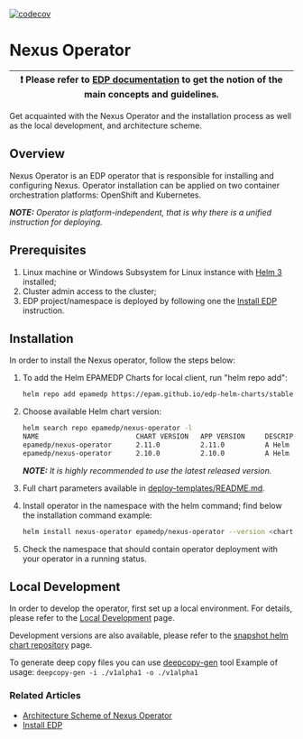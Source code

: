 [![codecov](https://codecov.io/gh/epam/edp-nexus-operator/branch/master/graph/badge.svg?token=JB9ZT0PCDJ)](https://codecov.io/gh/epam/edp-nexus-operator)

# Nexus Operator

| :heavy_exclamation_mark: Please refer to [EDP documentation](https://epam.github.io/edp-install/) to get the notion of the main concepts and guidelines. |
| --- |

Get acquainted with the Nexus Operator and the installation process as well as the local development, and architecture scheme.

## Overview

Nexus Operator is an EDP operator that is responsible for installing and configuring Nexus. Operator installation can be applied on two container orchestration platforms: OpenShift and Kubernetes.

_**NOTE:** Operator is platform-independent, that is why there is a unified instruction for deploying._

## Prerequisites

1. Linux machine or Windows Subsystem for Linux instance with [Helm 3](https://helm.sh/docs/intro/install/) installed;
2. Cluster admin access to the cluster;
3. EDP project/namespace is deployed by following one the [Install EDP](https://epam.github.io/edp-install/operator-guide/install-edp/) instruction.

## Installation

In order to install the Nexus operator, follow the steps below:

1. To add the Helm EPAMEDP Charts for local client, run "helm repo add":
     ```bash
     helm repo add epamedp https://epam.github.io/edp-helm-charts/stable
     ```
2. Choose available Helm chart version:
     ```bash
     helm search repo epamedp/nexus-operator -l
     NAME                        CHART VERSION   APP VERSION     DESCRIPTION
     epamedp/nexus-operator      2.11.0          2.11.0          A Helm chart for EDP Nexus Operator
     epamedp/nexus-operator      2.10.0          2.10.0          A Helm chart for EDP Nexus Operator
     ```

    _**NOTE:** It is highly recommended to use the latest released version._

3. Full chart parameters available in [deploy-templates/README.md](deploy-templates/README.md).

4. Install operator in the <edp-project> namespace with the helm command; find below the installation command example:
    ```bash
    helm install nexus-operator epamedp/nexus-operator --version <chart_version> --namespace <edp-project> --set name=nexus-operator --set global.edpName=<edp-project> --set global.platform=<platform_type> --set global.dnsWildCard=<cluster_DNS_wildcard>
    ```
5. Check the <edp-project> namespace that should contain operator deployment with your operator in a running status.

## Local Development

In order to develop the operator, first set up a local environment. For details, please refer to the [Local Development](https://epam.github.io/edp-install/developer-guide/local-development/) page.

Development versions are also available, please refer to the [snapshot helm chart repository](https://epam.github.io/edp-helm-charts/snapshot/) page.

To generate deep copy files you can use [deepcopy-gen](https://pkg.go.dev/k8s.io/gengo/examples/deepcopy-gen) tool
Example of usage: `deepcopy-gen -i ./v1alpha1 -o ./v1alpha1`

### Related Articles

* [Architecture Scheme of Nexus Operator](documentation/arch.md)
* [Install EDP](https://epam.github.io/edp-install/operator-guide/install-edp/)